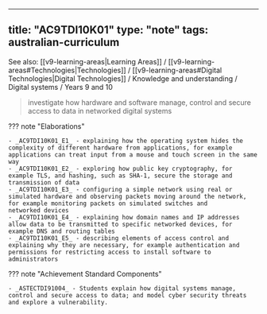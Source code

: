 
---
title: "AC9TDI10K01"
type: "note"
tags: australian-curriculum
---

See also: [[v9-learning-areas|Learning Areas]] / [[v9-learning-areas#Technologies|Technologies]] / [[v9-learning-areas#Digital Technologies|Digital Technologies]] / Knowledge and understanding / Digital systems / Years 9 and 10

> investigate how hardware and software manage, control and secure access to data in networked digital systems

??? note "Elaborations"

	- _AC9TDI10K01_E1_ - explaining how the operating system hides the complexity of different hardware from applications, for example applications can treat input from a mouse and touch screen in the same way
	- _AC9TDI10K01_E2_ - exploring how public key cryptography, for example TLS, and hashing, such as SHA-1, secure the storage and transmission of data
	- _AC9TDI10K01_E3_ - configuring a simple network using real or simulated hardware and observing packets moving around the network, for example monitoring packets on simulated switches and networked devices
	- _AC9TDI10K01_E4_ - explaining how domain names and IP addresses allow data to be transmitted to specific networked devices, for example DNS and routing tables
	- _AC9TDI10K01_E5_ - describing elements of access control and explaining why they are necessary, for example authentication and permissions for restricting access to install software to administrators
??? note "Achievement Standard Components"

	- _ASTECTDI91004_ - Students explain how digital systems manage, control and secure access to data; and model cyber security threats and explore a vulnerability.

[//begin]: # "Autogenerated link references for markdown compatibility"
[v9-learning-areas]: ..%2Fv9-learning-areas "Learning Areas"
[//end]: # "Autogenerated link references" 
